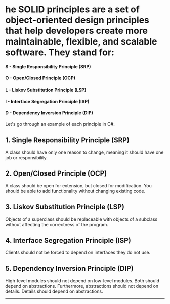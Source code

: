 # he SOLID principles are a set of object-oriented design principles that help developers create more maintainable, flexible, and scalable software. They stand for:

#### S - Single Responsibility Principle (SRP)
#### O - Open/Closed Principle (OCP)
#### L - Liskov Substitution Principle (LSP)
#### I - Interface Segregation Principle (ISP)
#### D - Dependency Inversion Principle (DIP)
Let's go through an example of each principle in C#.

## 1. Single Responsibility Principle (SRP)
A class should have only one reason to change, meaning it should have one job or responsibility.

## 2. Open/Closed Principle (OCP)
A class should be open for extension, but closed for modification. You should be able to add functionality without changing existing code.

## 3. Liskov Substitution Principle (LSP)
Objects of a superclass should be replaceable with objects of a subclass without affecting the correctness of the program.

## 4. Interface Segregation Principle (ISP)
Clients should not be forced to depend on interfaces they do not use.

## 5. Dependency Inversion Principle (DIP)
High-level modules should not depend on low-level modules. Both should depend on abstractions. Furthermore, abstractions should not depend on details. Details should depend on abstractions.

________________________________________________________________________________________________________________________________________________________
 
